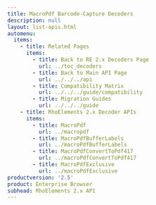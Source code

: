 ```yaml
---
title: MacroPdf Barcode-Capture Decoders
description: null
layout: list-apis.html
automenu:
  items:
    - title: Related Pages
      items:
        - title: Back to RE 2.x Decoders Page
          url: ../toc_decoders
        - title: Back to Main API Page
          url: ../../../api
        - title: Compatibility Matrix
          url: ../../../guide/compatibility
        - title: Migration Guides
          url: ../../../guide
    - title: RhoElements 2.x Decoder APIs
      items:
        - title: MacroPdf
          url: ../macropdf
        - title: MacroPdfBufferLabels
          url: ../macroPdfBufferLabels
        - title: MacroPdfConvertToPdf417
          url: ../macroPdfConvertToPdf417
        - title: MacroPdfExclusive
          url: ../macroPdfExclusive
productversion: '2.5'
product: Enterprise Browser
subhead: RhoElements 2.x API
---
```





